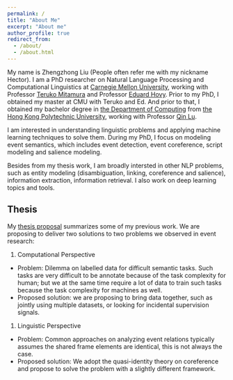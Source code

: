 ```yaml
---
permalink: /
title: "About Me"
excerpt: "About me"
author_profile: true
redirect_from: 
  - /about/
  - /about.html
---
```


My name is Zhengzhong Liu (People often refer me with my nickname Hector). I am a PhD researcher on Natural Language Processing and Computational Linguistics at [Carnegie Mellon University](https://www.lti.cs.cmu.edu/), working with Professor [Teruko Mitamura](https://www.cs.cmu.edu/~teruko/) and Professor [Eduard Hovy](https://www.cs.cmu.edu/~hovy/). Prior to my PhD, I obtained my master at CMU with Teruko and Ed. And prior to that, I obtained my bachelor degree in [the Department of Computing](https://www.comp.polyu.edu.hk/) from [the Hong Kong Polytechnic University](https://www.polyu.edu.hk/), working with Professor [Qin Lu](https://www4.comp.polyu.edu.hk/~csluqin/). 

I am interested in understanding linguistic problems and applying machine learning techniques to solve them. During my PhD, I focus on modeling event semantics, which includes event detection, event coreference, script modeling and salience modeling.

Besides from my thesis work, I am broadly intersted in other NLP problems, such as entity modeling (disambiguation, linking, coreference and salience), information extraction, information retrieval. I also work on deep learning topics and tools. 

Thesis
---
My [thesis proposal](https://hunterhector.github.io/files/thesis/proposal_draft.pdf) summarizes some of my previous work. We are proposing to deliver two solutions to two problems we observed in event research:
1. Computational Perspective
  - Problem: Dilemma on labelled data for difficult semantic tasks. Such tasks are very difficult to be annotate because of the task complexity for human; but we at the same time require a lot of data to train such tasks because the task complexity for machines as well. 
  - Proposed solution: we are proposing to bring data together, such as jointly using multiple datasets, or looking for incidental supervision signals.
1. Linguistic Perspective
  - Problem: Common approaches on analyzing event relations typically assumes the shared frame elements are identical, this is not always the case.
  - Proposed solution: We adopt the quasi-identity theory on coreference and propose to solve the problem with a slightly different framework.

